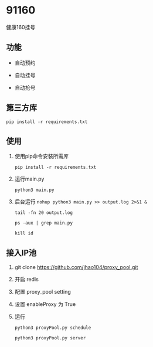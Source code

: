 # 91160
健康160挂号

## 功能

- 自动预约

- 自动挂号

- 自动抢号


## 第三方库

```
pip install -r requirements.txt
```


## 使用

1. 使用pip命令安装所需库

   `pip install -r requirements.txt`

2. 运行main.py

   `python3 main.py`

3. 后台运行
   `nohup python3 main.py >> output.log 2>&1 &`

   `tail -fn 20 output.log`

   `ps -aux | grep main.py`

   `kill id`

## 接入IP池

1. git clone https://github.com/jhao104/proxy_pool.git

2. 开启 redis

3. 配置 proxy_pool setting

4. 设置 enableProxy 为 True

4. 运行

   `python3 proxyPool.py schedule`

   `python3 proxyPool.py server`

